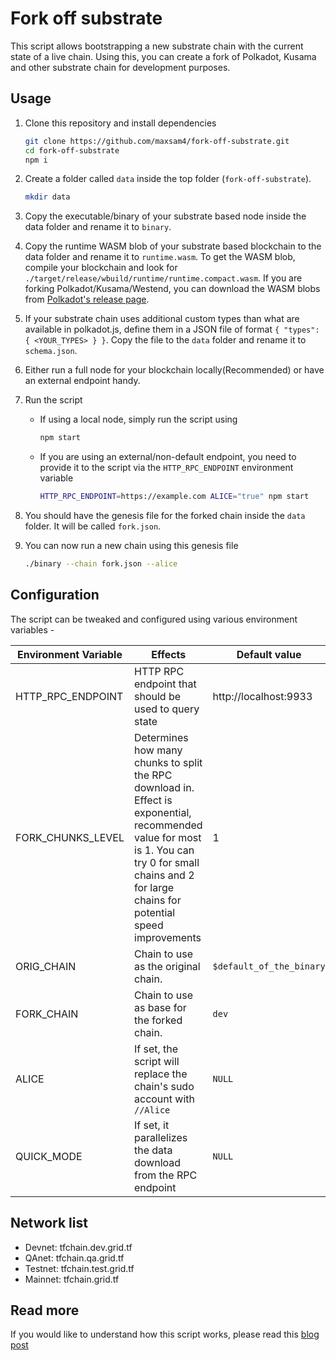 # Fork off substrate

This script allows bootstrapping a new substrate chain with the current state of a live chain. Using this, you can create a fork of Polkadot, Kusama and other substrate chain for development purposes.

## Usage

1. Clone this repository and install dependencies

   ```bash
   git clone https://github.com/maxsam4/fork-off-substrate.git
   cd fork-off-substrate
   npm i
   ```

2. Create a folder called `data` inside the top folder (`fork-off-substrate`).

   ```bash
   mkdir data
   ```

3. Copy the executable/binary of your substrate based node inside the data folder and rename it to `binary`.

4. Copy the runtime WASM blob of your substrate based blockchain to the data folder and rename it to `runtime.wasm`. To get the WASM blob, compile your blockchain and look for `./target/release/wbuild/runtime/runtime.compact.wasm`. If you are forking Polkadot/Kusama/Westend, you can download the WASM blobs from [Polkadot's release page](https://github.com/paritytech/polkadot/releases).

5. If your substrate chain uses additional custom types than what are available in polkadot.js, define them in a JSON file of format `{ "types": { <YOUR_TYPES> } }`. Copy the file to the `data` folder and rename it to `schema.json`.

6. Either run a full node for your blockchain locally(Recommended) or have an external endpoint handy.

7. Run the script

   - If using a local node, simply run the script using

     ```bash
     npm start
     ```

   - If you are using an external/non-default endpoint, you need to provide it to the script via the `HTTP_RPC_ENDPOINT` environment variable

     ```bash
     HTTP_RPC_ENDPOINT=https://example.com ALICE="true" npm start
     ```

8. You should have the genesis file for the forked chain inside the `data` folder. It will be called `fork.json`.

9. You can now run a new chain using this genesis file

   ```bash
   ./binary --chain fork.json --alice
   ```

## Configuration

The script can be tweaked and configured using various environment variables -

| Environment Variable | Effects                                                                                                                                                                                                 | Default value            |
| -------------------- | ------------------------------------------------------------------------------------------------------------------------------------------------------------------------------------------------------- | ------------------------ |
| HTTP_RPC_ENDPOINT    | HTTP RPC endpoint that should be used to query state                                                                                                                                                    | http://localhost:9933    |
| FORK_CHUNKS_LEVEL    | Determines how many chunks to split the RPC download in. Effect is exponential, recommended value for most is 1. You can try 0 for small chains and 2 for large chains for potential speed improvements | 1                        |
| ORIG_CHAIN           | Chain to use as the original chain.                                                                                                                                                                     | `$default_of_the_binary` |
| FORK_CHAIN           | Chain to use as base for the forked chain.                                                                                                                                                              | `dev`                    |
| ALICE                | If set, the script will replace the chain's sudo account with `//Alice`                                                                                                                                 | `NULL`                   |
| QUICK_MODE           | If set, it parallelizes the data download from the RPC endpoint                                                                                                                                         | `NULL`                   |
## Network list

- Devnet: tfchain.dev.grid.tf
- QAnet: tfchain.qa.grid.tf
- Testnet: tfchain.test.grid.tf
- Mainnet: tfchain.grid.tf

## Read more

If you would like to understand how this script works, please read this [blog post](https://mudit.blog/fork-substrate-blockchain/)
